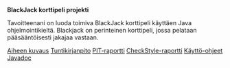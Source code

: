 ﻿**BlackJack korttipeli projekti**

Tavoitteenani on luoda toimiva BlackJack korttipeli käyttäen Java ohjelmointikieltä.
Blackjack on perinteinen korttipeli, jossa pelataan pääsääntöisesti jakajaa vastaan.


[Aiheen kuvaus](dokumentaatio/aiheenKuvausJaRakenne.md)
[Tuntikirjanpito](dokumentaatio/tuntikirjanpito.md)
[PIT-raportti](https://htmlpreview.github.io/?https://github.com/MMMorsky/blackjackprojekti/blob/master/dokumentaatio/pit-raportti/index.html)
[CheckStyle-raportti](https://htmlpreview.github.io/?https://github.com/MMMorsky/blackjackprojekti/blob/master/dokumentaatio/checkstyle-raportti/checkstyle.html)
[Käyttö-ohjeet](dokumentaatio/kayttoohjeet.md)
[Javadoc](https://htmlpreview.github.io/?https://github.com/MMMorsky/blackjackprojekti/blob/master/javadoc/index.html)
